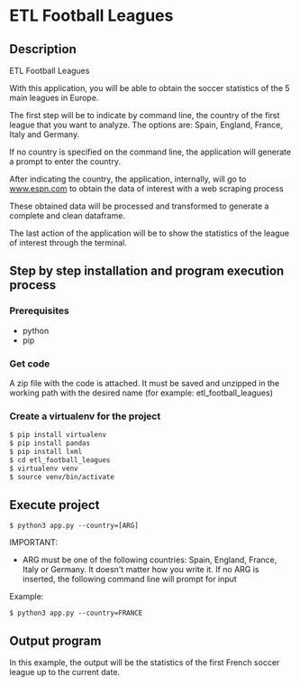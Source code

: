 # ETL Football Leagues

## Description

ETL Football Leagues

With this application, you will be able to obtain the soccer statistics of the 5 main leagues in Europe.

The first step will be to indicate by command line, the country of the first league that you want to analyze. The options are: Spain, England, France, Italy and Germany.

If no country is specified on the command line, the application will generate a prompt to enter the country.

After indicating the country, the application, internally, will go to www.espn.com to obtain the data of interest with a web scraping process

These obtained data will be processed and transformed to generate a complete and clean dataframe.

The last action of the application will be to show the statistics of the league of interest through the terminal.

## Step by step installation and program execution process

### Prerequisites

- python
- pip

### Get code

A zip file with the code is attached. It must be saved and unzipped in the working path with the desired name (for example: etl_football_leagues)

### Create a virtualenv for the project

```sh
$ pip install virtualenv
$ pip install pandas
$ pip install lxml
$ cd etl_football_leagues
$ virtualenv venv
$ source venv/bin/activate
```

## Execute project

```
$ python3 app.py --country=[ARG]
```

IMPORTANT:

- ARG must be one of the following countries: Spain, England, France, Italy or Germany. It doesn't matter how you write it. If no ARG is inserted, the following command line will prompt for input

Example: 

```
$ python3 app.py --country=FRANCE
```

## Output program

In this example, the output will be the statistics of the first French soccer league up to the current date.
